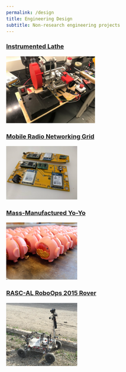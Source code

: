 ```yaml
---
permalink: /design
title: Engineering Design
subtitle: Non-research engineering projects
---
```


### [Instrumented Lathe](/lathe)

<img src="/media/Design/image1.jpeg" style="width: 25vw;" />


### [Mobile Radio Networking Grid](/coordinate)

<img src="/media/Design/image2.png" style="width: 20vw;" />


### [Mass-Manufactured Yo-Yo](/yoyo)

<img src="/media/Design/image3.png" style="width: 20vw;" />


### [RASC-AL RoboOps 2015 Rover](/rover)

<img src="/media/Design/image4.png" style="width: 20vw;" />
